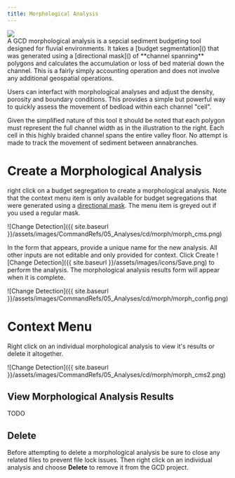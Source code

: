 ```yaml
---
title: Morphological Analysis
---
```


<div class="float-right">
<img src="{{ site.baseurl }}/assets/images/CommandRefs/05_Analyses/cd/morph/morph.png"></div>
A GCD morphological analysis is a sepcial sediment budgeting tool designed for fluvial environments. It takes a [budget segmentation]() that was generated using a [directional mask]() of **channel spanning** polygons and calculates the accumulation or loss of bed material down the channel. This is a fairly simply accounting operation and does not involve any additional geospatial operations.

Users can interfact with morphological analyses and adjust the density, porosity and boundary conditions. This provides a simple but powerful way to quickly assess the movement of bedload within each channel "cell".

Given the simplified nature of this tool it should be noted that each polygon must represent the full channel width as in the illustration to the right. Each cell in this highly braided channel spans the entire valley floor. No attempt is made to track the movement of sediment between annabranches.

# Create a Morphological Analysis

right click on a budget segregation to create a morphological analysis. Note that the context menu item is only available for budget segregations that were generated using a [directional mask](). The menu item is greyed out if you used a regular mask.

![Change Detection]({{ site.baseurl }}/assets/images/CommandRefs/05_Analyses/cd/morph/morph_cms.png)

In the form that appears, provide a unique name for the new analysis. All other inputs are not editable and only provided for context. Click Create ![Change Detection]({{ site.baseurl }}/assets/images/icons/Save.png) to perform the analysis. The morphological analysis results form will appear when it is complete.

![Change Detection]({{ site.baseurl }}/assets/images/CommandRefs/05_Analyses/cd/morph/morph_config.png)

# Context Menu

Right click on an individual morphological analysis to view it's results or delete it altogether.

![Change Detection]({{ site.baseurl }}/assets/images/CommandRefs/05_Analyses/cd/morph/morph_cms2.png)

## View Morphological Analysis Results

TODO

## Delete

Before attempting to delete a morphological analysis be sure to close any related files to prevent file lock issues. Then right click on an individual analysis and choose **Delete** to remove it from the GCD project.